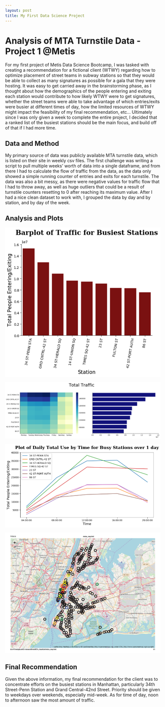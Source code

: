 ```yaml
---
layout: post
title: My First Data Science Project
---
```


# Analysis of MTA Turnstile Data - Project 1 @Metis

For my first project of Metis Data Science Bootcamp, I was tasked with creating a recommendation for a fictional client (WTWY) regarding how to optimize placement of street teams in subway stations so that they would be able to collect as many signatures as possible for a gala that they were hosting.  It was easy to get carried away in the brainstorming phase, as I thought about how the demographics of the people entering and exiting each station would contribute to how likely WTWY were to get signatures, whether the street teams were able to take advantage of which entries/exits were busier at different times of day, how the limited resources of WTWY might impact the feasibility of my final recommendation, etc...  Ultimately since I was only given a week to complete the entire project, I decided that a ranked list of the busiest stations should be the main focus, and build off of that if I had more time.



## Data and Method

My primary source of data was publicly available MTA turnstile data, which is listed on their site in weekly csv files.  The first challenge was writing a script to pull multiple weeks' worth of data into a single dataframe, and from there I had to calculate the flow of traffic from the data, as the data only showed a simple running counter of entries and exits for each turnstile.  The data was also a bit messy, as there were negative values for traffic flow that I had to throw away, as well as huge outliers that could be a result of turnstile counters resetting to 0 after reaching its maximum value.  After I had a nice clean dataset to work with, I grouped the data by day and by station, and by day of the week.



## Analysis and Plots

![](https://raw.githubusercontent.com/rzhang27/rzhang27.github.io/master/images/Bar_Busiest_Stations_2.png)





![](https://raw.githubusercontent.com/rzhang27/rzhang27.github.io/master/images/Total_Traffic_Heatmap.png)





![](https://raw.githubusercontent.com/rzhang27/rzhang27.github.io/master/images/Traffic_by_Time.png)





![](https://raw.githubusercontent.com/rzhang27/rzhang27.github.io/master/images/station_map_wide.png)



## Final Recommendation

Given the above information, my final recommendation for the client was to concentrate efforts on the busiest stations in Manhattan, particularly 34th Street-Penn Station and Grand Central-42nd Street.  Priority should be given to weekdays over weekends, especially mid-week.  As for time of day, noon to afternoon saw the most amount of traffic.